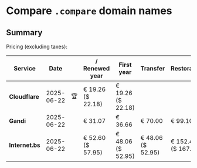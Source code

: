 # Compare `.compare` domain names

## Summary

Pricing (excluding taxes):

| Service | Date |  | / Renewed year | First year | Transfer | Restoration |
|--|--|--|--|--|--|--|
| **Cloudflare** | 2025-06-22 | 🏆 | € 19.26<br>($ 22.18) | € 19.26<br>($ 22.18) |  |  |
| **Gandi** | 2025-06-22 |  | € 31.07 | € 36.66 | € 70.00 | € 99.10 |
| **Internet.bs** | 2025-06-22 |  | € 52.60<br>($ 57.95) | € 48.06<br>($ 52.95) | € 48.06<br>($ 52.95) | € 152.45<br>($ 167.95) |
